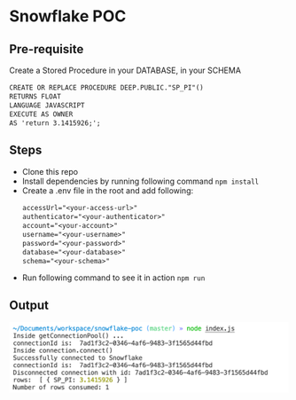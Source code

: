 # Snowflake POC

## Pre-requisite

Create a Stored Procedure in your DATABASE, in your SCHEMA

```
CREATE OR REPLACE PROCEDURE DEEP.PUBLIC."SP_PI"()
RETURNS FLOAT
LANGUAGE JAVASCRIPT
EXECUTE AS OWNER
AS 'return 3.1415926;';
```

## Steps
- Clone this repo
- Install dependencies by running following command
    ```npm install```
- Create a .env file in the root and add following:
    ```
    accessUrl="<your-access-url>"
    authenticator="<your-authenticator>"
    account="<your-account>"
    username="<your-username>"
    password="<your-password>"
    database="<your-database>"
    schema="<your-schema>"
    ```
- Run following command to see it in action
    ```npm run```

## Output

![This is the output on console](./assets/images/output.png)